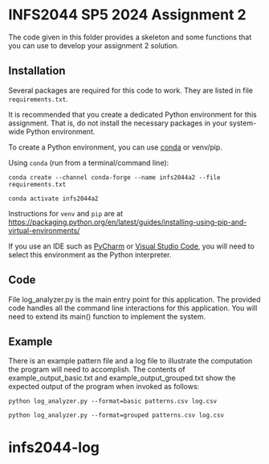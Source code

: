 # INFS2044 SP5 2024 Assignment 2

The code given in this folder provides a skeleton and some functions that you can use to develop your assignment 2 solution.

## Installation

Several packages are required for this code to work. They are listed in file `requirements.txt`.

It is recommended that you create a dedicated Python environment for this assignment. That is, do not install the necessary packages in your system-wide Python environment.

To create a Python environment, you can use [conda](https://www.anaconda.com/download) or venv/pip.

Using `conda` (run from a terminal/command line):

```shell
conda create --channel conda-forge --name infs2044a2 --file requirements.txt

conda activate infs2044a2
```

Instructions for `venv` and `pip` are at <https://packaging.python.org/en/latest/guides/installing-using-pip-and-virtual-environments/>

If you use an IDE such as [PyCharm](https://www.jetbrains.com/pycharm/) or [Visual Studio Code](https://code.visualstudio.com/), you will need to select this environment as the Python interpreter.

## Code

File log_analyzer.py is the main entry point for this application. 
The provided code handles all the command line interactions for this application. 
You will need to extend its main() function to implement the system.

## Example

There is an example pattern file and a log file to illustrate the computation the program will need to accomplish. The contents of example_output_basic.txt and example_output_grouped.txt show the expected output of the program when invoked as follows:

```shell
python log_analyzer.py --format=basic patterns.csv log.csv

python log_analyzer.py --format=grouped patterns.csv log.csv
```

# infs2044-log
